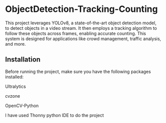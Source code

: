 # ObjectDetection-Tracking-Counting
This project leverages YOLOv8, a state-of-the-art object detection model, to detect objects in a video stream. It then employs a tracking algorithm to follow these objects across frames, enabling accurate counting. This system is designed for applications like crowd management, traffic analysis, and more.
## Installation
Before running the project, make sure you have the following packages installed:

Ultralytics

cvzone

OpenCV-Python

I have used Thonny python IDE to do the project
